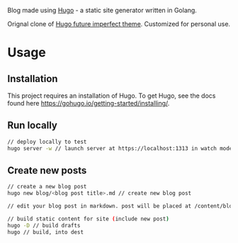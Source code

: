 Blog made using [Hugo](https://gohugo.io/) - a static site generator written in Golang.

Orignal clone of [Hugo future imperfect theme](https://themes.gohugo.io/hugo-future-imperfect-slim/). Customized for personal use.


# Usage

## Installation

This project requires an installation of Hugo. To get Hugo, see the docs found here https://gohugo.io/getting-started/installing/. 

## Run locally 

``` bash
// deploy locally to test
hugo server -w // launch server at https://localhost:1313 in watch mode

```

## Create new posts 

``` bash
// create a new blog post
hugo new blog/<blog post title>.md // create new blog post

// edit your blog post in markdown. post will be placed at /content/blog/<blog post title>.md

// build static content for site (include new post)
hugo -D // build drafts
hugo // build, into dest
```
